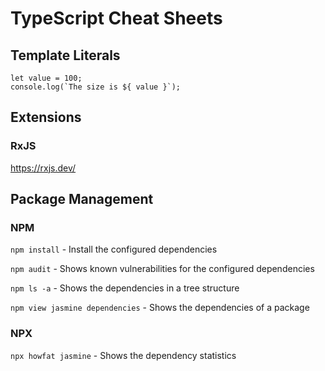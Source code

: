 # TypeScript Cheat Sheets

## Template Literals

```
let value = 100;
console.log(`The size is ${ value }`);
```

## Extensions

### RxJS

https://rxjs.dev/

## Package Management

### NPM

`npm install` - Install the configured dependencies

`npm audit` - Shows known vulnerabilities for the configured dependencies

`npm ls -a` - Shows the dependencies in a tree structure

`npm view jasmine dependencies` - Shows the dependencies of a package

### NPX

`npx howfat jasmine` - Shows the dependency statistics
